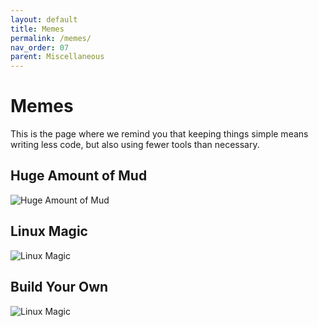 ```yaml
---
layout: default
title: Memes
permalink: /memes/
nav_order: 07
parent: Miscellaneous
---
```


# Memes

This is the page where we remind you that keeping things simple means writing less code, but also using fewer tools than necessary.

## Huge Amount of Mud

![Huge Amount of Mud](/assets/img/memes/meme-02.jpg)

## Linux Magic

![Linux Magic](/assets/img/memes/meme-01.jpg)

## Build Your Own

![Linux Magic](/assets/img/memes/meme-00.gif)
